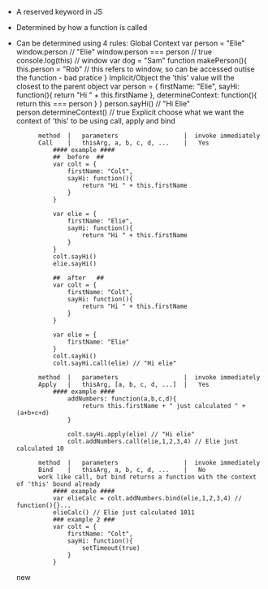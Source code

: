 - A reserved keyword in JS
- Determined by how a function is called
- Can be determined using 4 rules:
    Global Context
        var person = "Elie"
        window.person               // "Elie"
        window.person === person    // true
        console.log(this)           // window
        var dog = "Sam"
        function makePerson(){
            this.person = "Rob" // this refers to window, so can be accessed outise the function - bad pratice
        }
    Implicit/Object
        the 'this' value will the closest to the parent object
        var person = {
            firstName: "Elie",
            sayHi: function(){
                return "Hi " + this.firstName
            },
            determineContext: function(){
                return this === person
            }
        }
        person.sayHi() // "Hi Elie"
        person.determineContext()  // true
    Explicit
        choose what we want the context of 'this' to be using call, apply and bind

            method  |   parameters                  |  invoke immediately
            Call    |   thisArg, a, b, c, d, ...    |   Yes
                #### example ####
                ##  before  ##
                var colt = {
                    firstName: "Colt",
                    sayHi: function(){
                        return "Hi " + this.firstName
                    }
                }

                var elie = {
                    firstName: "Elie",
                    sayHi: function(){
                        return "Hi " + this.firstName
                    }
                }               
                colt.sayHi()
                elie.sayHi() 

                ##  after   ##
                var colt = {
                    firstName: "Colt",
                    sayHi: function(){
                        return "Hi " + this.firstName
                    }
                }

                var elie = {
                    firstName: "Elie"
                }               
                colt.sayHi()
                colt.sayHi.call(elie) // "Hi elie"

            method  |   parameters                  |  invoke immediately
            Apply   |   thisArg, [a, b, c, d, ...]  |   Yes
                #### example ####
                    addNumbers: function(a,b,c,d){
                        return this.firstName + " just calculated " + (a+b+c+d)
                    }

                    colt.sayHi.apply(elie) // "Hi elie"
                    colt.addNumbers.call(elie,1,2,3,4) // Elie just calculated 10

            method  |   parameters                  |  invoke immediately
            Bind    |   thisArg, a, b, c, d, ...    |   No
            work like call, but bind returns a function with the context of 'this' bound already
                #### example ####
                var elieCalc = colt.addNumbers.bind(elie,1,2,3,4) // function(){}...
                elieCalc() // Elie just calculated 1011
                ### example 2 ###
                var colt = {
                    firstName: "Colt",
                    sayHi: function(){
                        setTimeout(true)
                    }
                }
    new